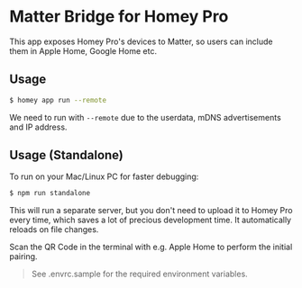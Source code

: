 # Matter Bridge for Homey Pro

This app exposes Homey Pro's devices to Matter, so users can include them in Apple Home, Google Home etc.

## Usage

```bash
$ homey app run --remote
```

We need to run with `--remote` due to the userdata, mDNS advertisements and IP address.

## Usage (Standalone)

To run on your Mac/Linux PC for faster debugging:

```bash
$ npm run standalone
```

This will run a separate server, but you don't need to upload it to Homey Pro every time, which saves a lot of precious development time. It automatically reloads on file changes.

Scan the QR Code in the terminal with e.g. Apple Home to perform the initial pairing.

> See .envrc.sample for the required environment variables.